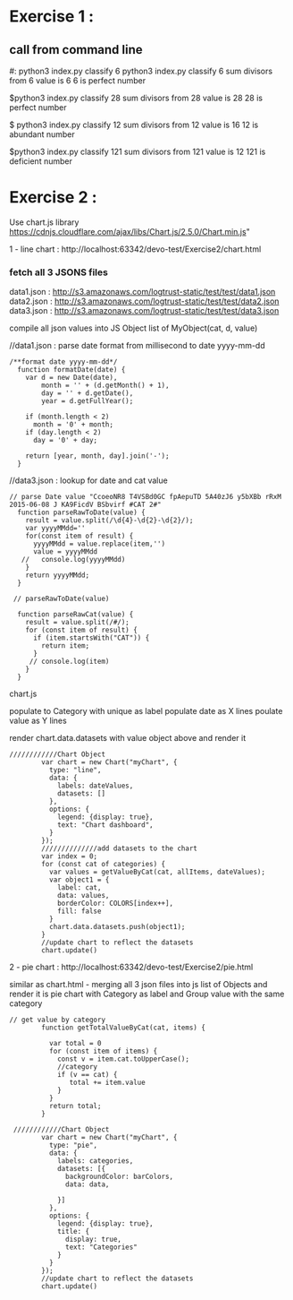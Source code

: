 
# Exercise 1 : 

###
## call from command line
#: python3 index.py classify 6
python3 index.py classify 6
sum divisors from 6 value is 6
6 is perfect number

$python3 index.py classify 28
sum divisors from 28 value is 28
28 is perfect number

$ python3 index.py classify 12
sum divisors from 12 value is 16
12 is abundant number

$python3 index.py classify 121
sum divisors from 121 value is 12
121 is deficient number



# Exercise 2 : 
Use chart.js library https://cdnjs.cloudflare.com/ajax/libs/Chart.js/2.5.0/Chart.min.js"

1 - line chart :  http://localhost:63342/devo-test/Exercise2/chart.html

### fetch all 3 JSONS files 
data1.json : http://s3.amazonaws.com/logtrust-static/test/test/data1.json
data2.json : http://s3.amazonaws.com/logtrust-static/test/test/data2.json
data3.json : http://s3.amazonaws.com/logtrust-static/test/test/data3.json

compile all json values into JS Object list of MyObject(cat, d, value)


//data1.json : parse date format from millisecond to date yyyy-mm-dd
````
/**format date yyyy-mm-dd*/
  function formatDate(date) {
    var d = new Date(date),
        month = '' + (d.getMonth() + 1),
        day = '' + d.getDate(),
        year = d.getFullYear();

    if (month.length < 2)
      month = '0' + month;
    if (day.length < 2)
      day = '0' + day;

    return [year, month, day].join('-');
  }
````

//data3.json : lookup for date and cat value
````
// parse Date value "CcoeoNR8 T4VSBd0GC fpAepuTD 5A40zJ6 y5bXBb rRxM 2015-06-08 J KA9FicdV BSbvirf #CAT 2#"
  function parseRawToDate(value) {
    result = value.split(/\d{4}-\d{2}-\d{2}/);
    var yyyyMMdd=''
    for(const item of result) {
      yyyyMMdd = value.replace(item,'')
      value = yyyyMMdd
   //   console.log(yyyyMMdd)
    }
    return yyyyMMdd;
  }

 // parseRawToDate(value)

  function parseRawCat(value) {
    result = value.split(/#/);
    for (const item of result) {
      if (item.startsWith("CAT")) {
        return item;
      }
     // console.log(item)
    }
  }
````
chart.js

populate to Category with unique as label
populate date as X lines
poulate value as Y lines

render chart.data.datasets with value object above and render it
````
////////////Chart Object
        var chart = new Chart("myChart", {
          type: "line",
          data: {
            labels: dateValues,
            datasets: []
          },
          options: {
            legend: {display: true},
            text: "Chart dashboard",
          }
        });
        //////////////add datasets to the chart
        var index = 0;
        for (const cat of categories) {
          var values = getValueByCat(cat, allItems, dateValues);
          var object1 = {
            label: cat,
            data: values,
            borderColor: COLORS[index++],
            fill: false
          }
          chart.data.datasets.push(object1);
        }
        //update chart to reflect the datasets
        chart.update()

````

2 - pie chart :  http://localhost:63342/devo-test/Exercise2/pie.html

similar as chart.html - merging all 3 json files into js list of Objects and render it is pie chart with Category as label 
and Group value with the same category
```
// get value by category
        function getTotalValueByCat(cat, items) {

          var total = 0
          for (const item of items) {
            const v = item.cat.toUpperCase();
            //category
            if (v == cat) {
               total += item.value
            }
          }
          return total;
        }
        
 ////////////Chart Object
        var chart = new Chart("myChart", {
          type: "pie",
          data: {
            labels: categories,
            datasets: [{
              backgroundColor: barColors,
              data: data,

            }]
          },
          options: {
            legend: {display: true},
            title: {
              display: true,
              text: "Categories"
            }
          }
        });
        //update chart to reflect the datasets
        chart.update()
```
